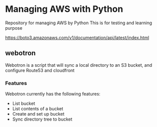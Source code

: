 # Managing AWS with Python
Repository for managing AWS by Python
This is for testing and learning purpose

https://boto3.amazonaws.com/v1/documentation/api/latest/index.html

## webotron

Webotron is a script that will sync a local directory to an S3 bucket, and configure Route53 and cloudfront

### Features

Webotron currently has the following features:

- List bucket
- List contents of a bucket
- Create and set up bucket
- Sync directory tree to bucket
